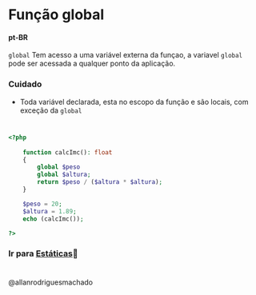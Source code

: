 # Função global            

#### pt-BR
`global` Tem acesso a uma variável externa da funçao, a variavel `global` pode ser acessada a qualquer ponto
da aplicação.

### Cuidado

* Toda variável declarada, esta no escopo da função e são locais, com exceção da `global`

#

```php
<?php
    
    function calcImc(): float
    {
        global $peso
        global $altura;
        return $peso / ($altura * $altura);
    }

    $peso = 20;
    $altura = 1.89;
    echo (calcImc());

?>
```


### Ir para [Estáticas](3Estaticas.md)🚀

#
@allanrodriguesmachado